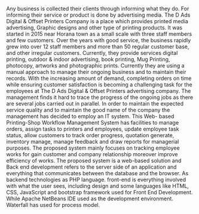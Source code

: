 Any business is collected their clients through informing what they do. For informing 
their service or product is done by advertising media. The D Ads Digital & Offset 
Printers Company is a place which provides printed media advertising, Graphic designs 
and other type of printing products. It was started in 2015 near Horana town as a small 
scale with three staff members and few customers. Over the years with good service, the 
business rapidly grew into over 12 staff members and more than 50 regular customer 
base, and other irregular customers. Currently, they provide services digital printing, 
outdoor & indoor advertising, book printing, Mug Printing, photocopy, artworks and 
photographic prints. 
Currently they are using a manual approach to manage their ongoing business and to 
maintain their records. With the increasing amount of demand, completing orders on 
time while ensuring customer satisfaction is becoming a challenging task for the 
employees at The D Ads Digital & Offset Printers advertising company. The 
management finds it hard to trace the progress of the ongoing jobs as there are several 
jobs carried out in parallel. In order to maintain the expected service quality and to 
maintain the good name of the company the management has decided to employ an IT 
system.
This Web- based Printing-Shop Workflow Management System has facilities to manage 
orders, assign tasks to printers and employees, update employee task status, allow 
customers to track order progress, quotation generate, inventory manage, manage 
feedback and draw reports for managerial purposes. The proposed system mainly 
focuses on tracking employee works for gain customer and company relationship 
moreover improve efficiency of works. 
The proposed system is a web-based solution and Back end development refers to the 
server side of an application and everything that communicates between the database 
and the browser. As backend technologies as PHP language. front-end is everything 
involved with what the user sees, including design and some languages like HTML,
CSS, JavaScript and bootstrap framework used for Front End Development. While
Apache NetBeans IDE used as the development environment. Waterfall has used for 
process model.
